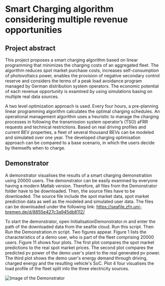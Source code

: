# Smart Charging algorithm considering multiple revenue opportunities

## Project abstract 

This project proposes a smart charging algorithm based on linear programming that minimizes the charging costs of an aggregated fleet. The algorithm reduces spot market purchase costs, increases self-consumption of photovoltaics power, enables the provision of negative secondary control reserve and considers the terms of a peak load avoidance program managed by German distribution system operators. The economic potential of each revenue opportunity is examined by using simulations basing on multiple real data sources.

A two level optimization approach is used. Every four hours, a pre-planning linear programming algorithm calculates the optimal charging schedules. An operational management algorithm uses a heuristic to manage the charging processes in following the transmission system operator’s (TSO) aFRR requests and technical restrictions. Based on real driving profiles and current BEV properties, a fleet of several thousand BEVs can be modeled and simulated over one year. The developed charging optimisation approach can be compared to a base scenario, in which the users decide by themselfs when to charge.

## Demonstrator

A demonstrator visualises the results of a smart charging demonstration using 20000 users. The demonstrator can be easily examined by everyone having a modern Matlab version. Therefore, all files from the Demonstrator folder have to be downloaded. Then, the source files have to be downloaded. The source file include the spot market data, spot market prediction data as well as the modeled and simulated user data. The files can be downloaded under the following link: https://seafile.zfn.uni-bremen.de/d/8855e427c3a945db8112/

To start the demonstrator, open InitialisationDemonstrator.m and enter the path of the downloaded data from the seafile cloud. Run this script. Then Run the Demonstration.m script. Two figures appear. Figure 1 lists the characteristics of a demo user, who is part of the fleet comprising 20000 users. Figure 11 shows four plots. The first plot compares the spot market predictions to the real spot market prices. The second plot compares the predicted pv power of the demo user's plant to the real generated pv power. The third plot shows the demo user's energy demand through driving, charged energy and the resulting vehicle's SoC. Plot 4 four visualises the load profile of the fleet split into the three electricity sources.

![Image of the Demonstrator](https://github.com/nicopieper/SmartCharging/blob/SimulationExtendParallel/ReadmeImages/Demonstrator.svg?raw=true)
